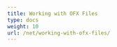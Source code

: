 ```yaml
---
title: Working with OFX Files
type: docs
weight: 10
url: /net/working-with-ofx-files/
---
```



